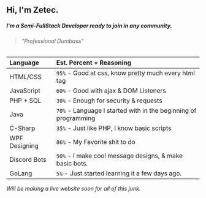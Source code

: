 ## Hi, I'm Zetec.

##### I'm a Semi-FullStack Developer ready to join in any community.
> ###### *"Professional Dumbass"*



| Language           | Est. Percent + Reasoning
|:-------------------|:--------------|
| HTML/CSS           | `95%` - Good at css, know pretty much every html tag         |
| JavaScript         | `60%` - Good with ajax & DOM Listeners        |
| PHP + SQL          | `30%` - Enough for security & requests |
| Java               | `70%` - Language I started with in the beginning of programming |
| C-Sharp            | `35%` - Just like PHP, I know basic scripts |
| WPF Designing      | `86%` - My Favorite shit to do |
| Discord Bots       | `50%` - I make cool message designs, & make basic bots. |
| GoLang             | `5%` - Just started learning it a few days ago. |


*Will be making a live website soon for all of this junk.*
